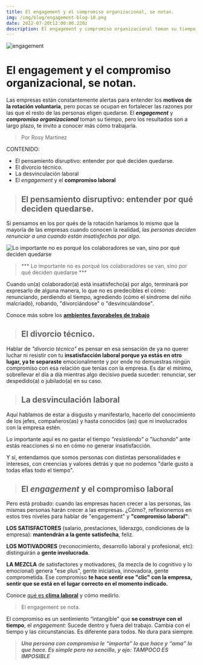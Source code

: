 ```yaml
---
title: El engagement y el compromiso organizacional, se notan.
img: /img/blog/engagement-blog-10.png
date: 2022-07-20t12:00:00.220z
description: El engagement y compromiso organizacional toman su tiempo, pero los resultados son a largo plazo, te invito a conocer más cómo trabajarla.
---
```

![engagement](/img/blog/engagement-blog-10.png "engagement")


# **El engagement y el compromiso organizacional, se notan.**

Las empresas están constantemente alertas para entender los **motivos de la rotación voluntaria**, pero pocas se ocupan en fortalecer las razones por las que el resto de las personas eligen quedarse. El ***engagement*** y ***compromiso organizacional*** toman su tiempo, pero los resultados son a largo plazo, te invito a conocer más cómo trabajarla.

> Por Rosy Martínez


CONTENIDO:
- El pensamiento disruptivo: entender por qué deciden quedarse.
- El divorcio técnico. 
- La desvinculación laboral
- El *engagement* y el **compromiso laboral**


>##  El pensamiento disruptivo: entender por qué deciden quedarse.

Si pensamos en los por qués de la rotación haríamos lo mismo que la mayoría de las empresas cuando conocen la realidad, *las personas deciden renunciar a una  cuando están insatisfechas por algo*. 

![Lo importante no es porqué los colaboradores se van, sino por qué deciden quedarse](/img/blog/engagement-blog-10-1.png "Lo importante no es porqué los colaboradores se van, sino por qué deciden quedarse")

> *** Lo importante no es porqué los colaboradores se van, sino por qué deciden quedarse ***


Cuando un(a) colaborador(a) está insatisfecho(a) por algo, terminará por expresarlo de alguna manera, lo que no es predecibles el cómo: renunciando, perdiendo el tiempo, agrediendo (cómo el síndrome del niño malcriado), robando, "divorciándose" o "desvinculándose". 

Conoce más sobre los [**ambientes favorabeles de trabajo**](https://www.proanalytics.mx/blog/nom-035-ambientes-favorables-trabajo) 

>## El divorcio técnico. 

Hablar de *"divorcio técnico"* es pensar en esa sensación de ya no querer luchar ni resistir con tu **insatisfacción laboral porque ya estás en otro lugar, ya te separaste** emocionalmente y por ende no demuestras ningún compromiso con esa relación que tenías con la empresa. Es dar el mínimo, sobrellevar el día a día mientras algo decisivo pueda suceder: renunciar, ser despedido(a) o jubilado(a) en su caso. 

>## La desvinculación laboral

Aquí hablamos de estar a disgusto y manifestarlo, hacerlo del conocimiento de los jefes, compañeros(as) y hasta conocidos (as) que ni involucrados con la empresa estén. 

Lo importante aquí es no gastar el tiempo *"resistiendo" o "luchando"* ante estás reacciones si no en cómo no generar insatisfacción.

Y sí, entendamos que somos personas con distintas personalidades e intereses, con creencias y valores detrás y que no podemos "darle gusto a todas ellas todo el tiempo".

>## El *engagement* y el compromiso laboral

Pero está probado: cuando las empresas hacen crecer a las personas, las mismas personas harán crecer a las empresas. ¿Cómo?, reflexionemos en estos tres niveles para hablar de "engagement" y **"compromiso laboral"**:


**LOS SATISFACTORES** (salario, prestaciones, liderazgo, condiciones de la empresa): **mantendrán a la gente satisfecha**, feliz.

**LOS MOTIVADORES** (reconocimiento, desarrollo laboral y profesional, etc): distinguirán a **gente involucrada**. 

**LA MEZCLA** de satisfactores y motivadores, (la mezcla de lo cognitivo y lo emocional) genera "ese plus", gente iniciativa, innovadora,  gente comprometida. 
Ese compromiso **te hace sentir ese "clic" con la empresa, sentir que se está en el lugar correcto en el momento indicado.**

Conoce [qué es **clima laboral**](https://www.proanalytics.mx/blog/clima-laboral) y cómo medirlo.

> El engagement se nota.

 El compromiso es un sentimiento “intangible” que **se construye con el tiempo**, el *engagement*:
Sucede dentro y fuera del trabajo.
Cambia con el tiempo y las circunstancias.
Es diferente para todos.
No dura para siempre. 

>***Una persona con compromiso le “importa” lo que hace y “ama” lo que hace. Es simple pero no sencillo, y ojo: TAMPOCO ES IMPOSIBLE***

